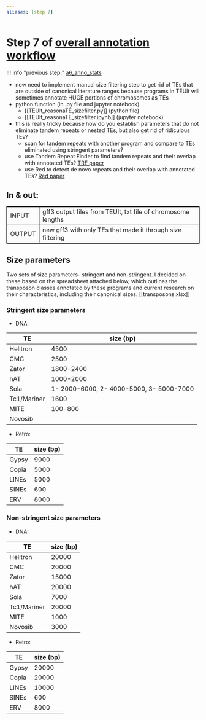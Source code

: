 ```yaml
---
aliases: [step 7]
---
```

# Step 7 of [overall annotation workflow](a0_overall_anno_workflow.md)
!!! info "previous step:"
    [a6_anno_stats](a6_anno_stats.md)

- now need to implement manual size filtering step to get rid of TEs that are outside of canonical literature ranges because programs in TEUlt will sometimes annotate HUGE portions of chromosomes as TEs
- python function (in .py file and jupyter notebook)
	- [[TEUlt_reasonaTE_sizefilter.py]] (python file)
	- [[TEUlt_reasonaTE_sizefilter.ipynb]] (jupyter notebook)
- this is really tricky because how do you establish parameters that do not eliminate tandem repeats or nested TEs, but also get rid of ridiculous TEs?
	- scan for tandem repeats with another program and compare to TEs eliminated using stringent parameters?
    - use Tandem Repeat Finder to find tandem repeats and their overlap with annotated TEs? [TRF paper](https://academic.oup.com/nar/article/27/2/573/1061099?login=true)
    - use Red to detect de novo repeats and their overlap with annotated TEs? [Red paper](https://bmcbioinformatics.biomedcentral.com/articles/10.1186/s12859-015-0654-5)


## In & out:
<table cellpadding="5" style="border: 1px solid black">
    <tr style="border: 1px solid black">
        <td style="border: 1px solid black" >INPUT</td>
        <td style="border: 1px solid black">gff3 output files from TEUlt, txt file of chromosome lengths</td>
    </tr>
    <tr>
        <td style="border: 1px solid black">OUTPUT</td>
        <td style="border: 1px solid black">new gff3 with only TEs that made it through size filtering</td>
    </tr>
</table>

## Size parameters
Two sets of size parameters- stringent and non-stringent. I decided on these based on the spreadsheet attached below, which outlines the transposon classes annotated by these programs and current research on their characteristics, including their canonical sizes.
[[transposons.xlsx]]

### Stringent size parameters
- DNA:

TE | size (bp) 
------------ | ------------
Helitron | 4500
CMC | 2500
Zator | 1800-2400
hAT | 1000-2000
Sola | 1- 2000-6000, 2- 4000-5000, 3- 5000-7000
Tc1/Mariner | 1600
MITE | 100-800
Novosib | 

- Retro:

TE | size (bp) 
------------ | ------------
Gypsy | 9000
Copia| 5000
LINEs| 5000
SINEs| 600
ERV| 8000


### Non-stringent size parameters
- DNA:

TE | size (bp) 
------------ | ------------
Helitron | 20000
CMC | 20000
Zator | 15000
hAT | 20000
Sola | 7000
Tc1/Mariner | 20000
MITE | 1000
Novosib | 3000

- Retro:

TE | size (bp) 
------------ | ------------
Gypsy | 20000
Copia| 20000
LINEs| 10000
SINEs| 600
ERV| 8000



